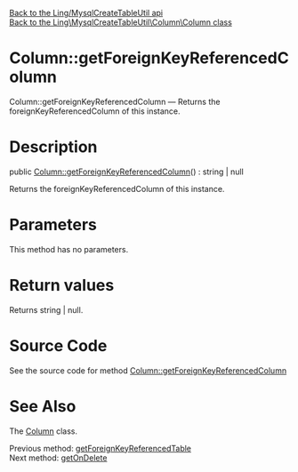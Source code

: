 [Back to the Ling/MysqlCreateTableUtil api](https://github.com/lingtalfi/MysqlCreateTableUtil/blob/master/doc/api/Ling/MysqlCreateTableUtil.md)<br>
[Back to the Ling\MysqlCreateTableUtil\Column\Column class](https://github.com/lingtalfi/MysqlCreateTableUtil/blob/master/doc/api/Ling/MysqlCreateTableUtil/Column/Column.md)


Column::getForeignKeyReferencedColumn
================



Column::getForeignKeyReferencedColumn — Returns the foreignKeyReferencedColumn of this instance.




Description
================


public [Column::getForeignKeyReferencedColumn](https://github.com/lingtalfi/MysqlCreateTableUtil/blob/master/doc/api/Ling/MysqlCreateTableUtil/Column/Column/getForeignKeyReferencedColumn.md)() : string | null




Returns the foreignKeyReferencedColumn of this instance.




Parameters
================

This method has no parameters.


Return values
================

Returns string | null.








Source Code
===========
See the source code for method [Column::getForeignKeyReferencedColumn](https://github.com/lingtalfi/MysqlCreateTableUtil/blob/master/Column/Column.php#L421-L424)


See Also
================

The [Column](https://github.com/lingtalfi/MysqlCreateTableUtil/blob/master/doc/api/Ling/MysqlCreateTableUtil/Column/Column.md) class.

Previous method: [getForeignKeyReferencedTable](https://github.com/lingtalfi/MysqlCreateTableUtil/blob/master/doc/api/Ling/MysqlCreateTableUtil/Column/Column/getForeignKeyReferencedTable.md)<br>Next method: [getOnDelete](https://github.com/lingtalfi/MysqlCreateTableUtil/blob/master/doc/api/Ling/MysqlCreateTableUtil/Column/Column/getOnDelete.md)<br>

